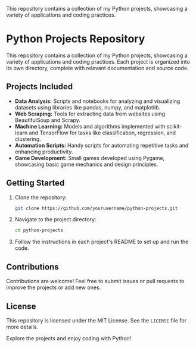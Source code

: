 This repository contains a collection of my Python projects, showcasing a variety of applications and coding practices.

# Python Projects Repository

This repository contains a collection of my Python projects, showcasing a variety of applications and coding practices. Each project is organized into its own directory, complete with relevant documentation and source code.

## Projects Included

- **Data Analysis:** Scripts and notebooks for analyzing and visualizing datasets using libraries like pandas, numpy, and matplotlib.
- **Web Scraping:** Tools for extracting data from websites using BeautifulSoup and Scrapy.
- **Machine Learning:** Models and algorithms implemented with scikit-learn and TensorFlow for tasks like classification, regression, and clustering.
- **Automation Scripts:** Handy scripts for automating repetitive tasks and enhancing productivity.
- **Game Development:** Small games developed using Pygame, showcasing basic game mechanics and design principles.

## Getting Started

1. Clone the repository:
   ```sh
   git clone https://github.com/yourusername/python-projects.git
   ```

2. Navigate to the project directory:
   ```sh
   cd python-projects
   ```

3. Follow the instructions in each project's README to set up and run the code.

## Contributions

Contributions are welcome! Feel free to submit issues or pull requests to improve the projects or add new ones.

## License

This repository is licensed under the MIT License. See the `LICENSE` file for more details.

Explore the projects and enjoy coding with Python!
